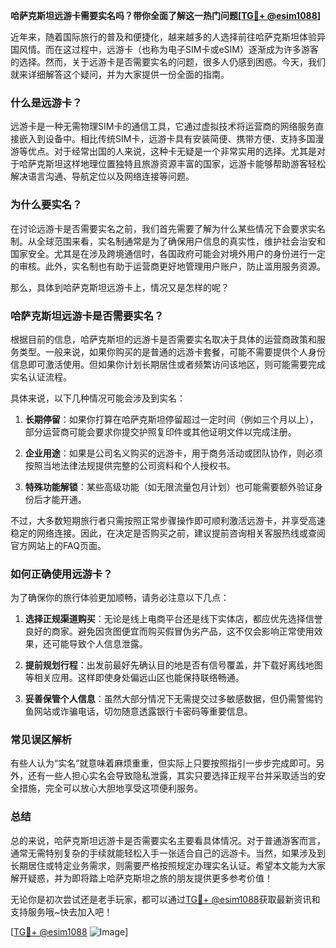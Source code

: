 **哈萨克斯坦远游卡需要实名吗？带你全面了解这一热门问题[[TG💪+ @esim1088](https://t.me/s/esim1088)]**

近年来，随着国际旅行的普及和便捷化，越来越多的人选择前往哈萨克斯坦体验异国风情。而在这过程中，远游卡（也称为电子SIM卡或eSIM）逐渐成为许多游客的选择。然而，关于远游卡是否需要实名的问题，很多人仍感到困惑。今天，我们就来详细解答这个疑问，并为大家提供一份全面的指南。

### **什么是远游卡？**
远游卡是一种无需物理SIM卡的通信工具，它通过虚拟技术将运营商的网络服务直接嵌入到设备中。相比传统SIM卡，远游卡具有安装简便、携带方便、支持多国漫游等优点。对于经常出国的人来说，这种卡无疑是一个非常实用的选择。尤其是对于哈萨克斯坦这样地理位置独特且旅游资源丰富的国家，远游卡能够帮助游客轻松解决语言沟通、导航定位以及网络连接等问题。

### **为什么要实名？**
在讨论远游卡是否需要实名之前，我们首先需要了解为什么某些情况下会要求实名制。从全球范围来看，实名制通常是为了确保用户信息的真实性，维护社会治安和国家安全。尤其是在涉及跨境通信时，各国政府可能会对境外用户的身份进行一定的审核。此外，实名制也有助于运营商更好地管理用户账户，防止滥用服务资源。

那么，具体到哈萨克斯坦远游卡上，情况又是怎样的呢？

### **哈萨克斯坦远游卡是否需要实名？**
根据目前的信息，哈萨克斯坦的远游卡是否需要实名取决于具体的运营商政策和服务类型。一般来说，如果你购买的是普通的远游卡套餐，可能不需要提供个人身份信息即可激活使用。但如果你计划长期居住或者频繁访问该地区，则可能需要完成实名认证流程。

具体来说，以下几种情况可能会涉及到实名：

1. **长期停留**：如果你打算在哈萨克斯坦停留超过一定时间（例如三个月以上），部分运营商可能会要求你提交护照复印件或其他证明文件以完成注册。
   
2. **企业用途**：如果是公司名义购买的远游卡，用于商务活动或团队协作，则必须按照当地法律法规提供完整的公司资料和个人授权书。

3. **特殊功能解锁**：某些高级功能（如无限流量包月计划）也可能需要额外验证身份后才能开通。

不过，大多数短期旅行者只需按照正常步骤操作即可顺利激活远游卡，并享受高速稳定的网络连接。因此，在决定是否购买之前，建议提前咨询相关客服热线或查阅官方网站上的FAQ页面。

### **如何正确使用远游卡？**
为了确保你的旅行体验更加顺畅，请务必注意以下几点：

1. **选择正规渠道购买**：无论是线上电商平台还是线下实体店，都应优先选择信誉良好的商家。避免因贪图便宜而购买假冒伪劣产品，这不仅会影响正常使用效果，还可能导致个人信息泄露。

2. **提前规划行程**：出发前最好先确认目的地是否有信号覆盖，并下载好离线地图等相关应用。这样即使身处偏远山区也能保持联络畅通。

3. **妥善保管个人信息**：虽然大部分情况下无需提交过多敏感数据，但仍需警惕钓鱼网站或诈骗电话，切勿随意透露银行卡密码等重要信息。

### **常见误区解析**
有些人认为“实名”就意味着麻烦重重，但实际上只要按照指引一步步完成即可。另外，还有一些人担心实名会导致隐私泄露，其实只要选择正规平台并采取适当的安全措施，完全可以放心大胆地享受这项便利服务。

### **总结**
总的来说，哈萨克斯坦远游卡是否需要实名主要看具体情况。对于普通游客而言，通常无需特别复杂的手续就能轻松入手一张适合自己的远游卡。当然，如果涉及到长期居住或特定业务需求，则需要严格按照规定办理实名认证。希望本文能为大家解开疑惑，并为即将踏上哈萨克斯坦之旅的朋友提供更多参考价值！

无论你是初次尝试还是老手玩家，都可以通过[TG💪+ @esim1088](https://t.me/s/esim1088)获取最新资讯和支持服务哦~快去加入吧！

[[TG💪+ @esim1088](https://t.me/s/esim1088) ![Image](https://i.postimg.cc/4NQfJmqS/Snipaste-2025-05-13-00-14-12.png)]